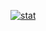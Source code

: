 [![stat](https://github-readme-stats.vercel.app/api?username=crouch86&theme=highcontrast&show_icons=true&hide_border=true)](https://github.com/crouch86/recovery_xiaomi_selene)
